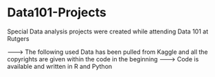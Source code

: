 # Data101-Projects
Special Data analysis projects were created while attending Data 101 at Rutgers

 ---> The following used Data has been pulled from Kaggle and all the copyrights are given within the code in the beginning
 ---> Code is available and written in R and Python
